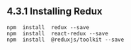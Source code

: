 ## 4.3.1 Installing Redux

```
npm  install  redux --save
npm  install  react-redux --save
npm  install  @reduxjs/toolkit --save

```
